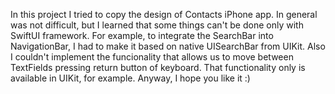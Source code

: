 In this project I tried to copy the design of Contacts iPhone app. In general was not difficult, but I learned that some things can't be done only with SwiftUI framework. For example, to integrate the SearchBar into NavigationBar, I had to make it based on native UISearchBar from UIKit. Also I couldn't implement the funcionality that allows us to move between TextFields pressing return button of keyboard. That functionality only is available in UIKit, for example. Anyway, I hope you like it :)
